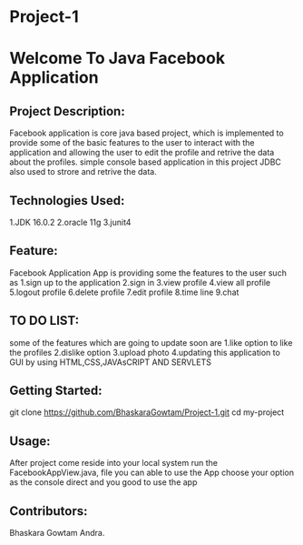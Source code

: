 # Project-1

# Welcome To Java Facebook Application

## Project Description:
Facebook application is core java based project, which is implemented to provide some of the basic features to the user to interact with the application and allowing the user to edit the profile and retrive the data about the profiles. simple console based application in this project JDBC also used to strore and retrive the data.

## Technologies Used:
1.JDK 16.0.2
2.oracle 11g
3.junit4

## Feature:
Facebook Application App is providing some the features to the user such as 1.sign up to the application 2.sign in 3.view profile 4.view all profile 5.logout profile 6.delete profile 7.edit profile 8.time line 9.chat

## TO DO LIST:
some of the features which are going to update soon are 1.like option to like the profiles 2.dislike option 3.upload photo 4.updating this application to GUI by using HTML,CSS,JAVAsCRIPT AND SERVLETS

## Getting Started:
git clone https://github.com/BhaskaraGowtam/Project-1.git cd my-project

## Usage:
After project come reside into your local system run the FacebookAppView.java, file you can able to use the App choose your option as the console direct and you good to use the app

## Contributors:
Bhaskara Gowtam Andra.

